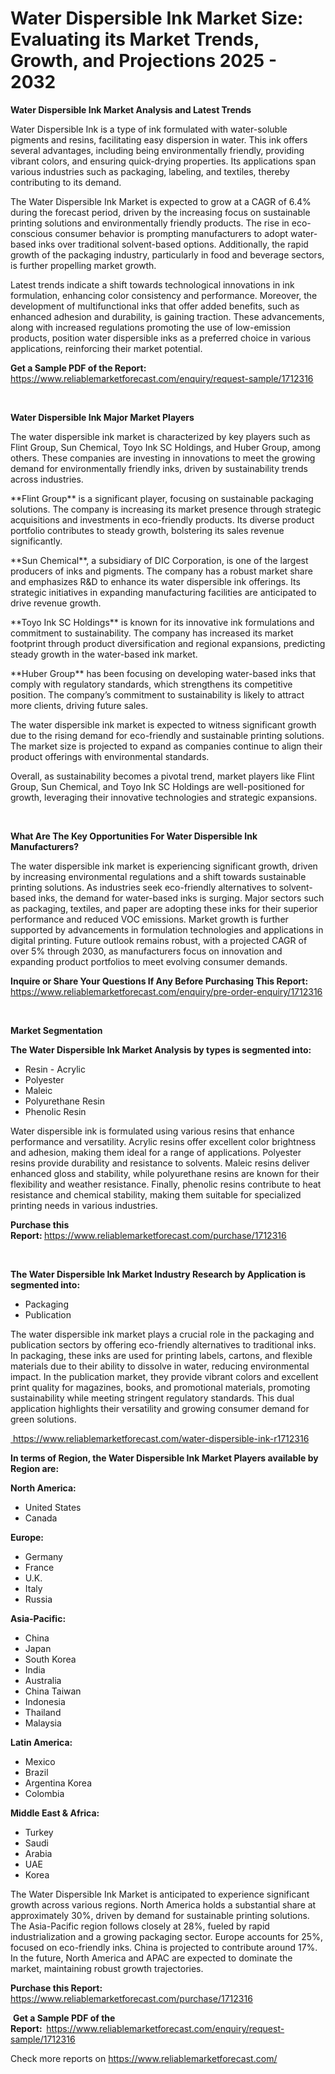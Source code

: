 <p><h1>Water Dispersible Ink Market Size: Evaluating its Market Trends, Growth, and Projections 2025 - 2032</h1></p><p><strong>Water Dispersible Ink Market Analysis and Latest Trends</strong></p>
<p><p>Water Dispersible Ink is a type of ink formulated with water-soluble pigments and resins, facilitating easy dispersion in water. This ink offers several advantages, including being environmentally friendly, providing vibrant colors, and ensuring quick-drying properties. Its applications span various industries such as packaging, labeling, and textiles, thereby contributing to its demand.</p><p>The Water Dispersible Ink Market is expected to grow at a CAGR of 6.4% during the forecast period, driven by the increasing focus on sustainable printing solutions and environmentally friendly products. The rise in eco-conscious consumer behavior is prompting manufacturers to adopt water-based inks over traditional solvent-based options. Additionally, the rapid growth of the packaging industry, particularly in food and beverage sectors, is further propelling market growth.</p><p>Latest trends indicate a shift towards technological innovations in ink formulation, enhancing color consistency and performance. Moreover, the development of multifunctional inks that offer added benefits, such as enhanced adhesion and durability, is gaining traction. These advancements, along with increased regulations promoting the use of low-emission products, position water dispersible inks as a preferred choice in various applications, reinforcing their market potential.</p></p>
<p><strong>Get a Sample PDF of the Report:&nbsp;</strong> <a href="https://www.reliablemarketforecast.com/enquiry/request-sample/1712316?utm_campaign=1890&utm_medium=2&utm_source=Github&utm_content=ia&utm_term=11012025&utm_id=water-dispersible-ink">https://www.reliablemarketforecast.com/enquiry/request-sample/1712316</a></p>
<p>&nbsp;</p>
<p><strong>Water Dispersible Ink Major Market Players</strong></p>
<p><p>The water dispersible ink market is characterized by key players such as Flint Group, Sun Chemical, Toyo Ink SC Holdings, and Huber Group, among others. These companies are investing in innovations to meet the growing demand for environmentally friendly inks, driven by sustainability trends across industries.</p><p>**Flint Group** is a significant player, focusing on sustainable packaging solutions. The company is increasing its market presence through strategic acquisitions and investments in eco-friendly products. Its diverse product portfolio contributes to steady growth, bolstering its sales revenue significantly.</p><p>**Sun Chemical**, a subsidiary of DIC Corporation, is one of the largest producers of inks and pigments. The company has a robust market share and emphasizes R&D to enhance its water dispersible ink offerings. Its strategic initiatives in expanding manufacturing facilities are anticipated to drive revenue growth.</p><p>**Toyo Ink SC Holdings** is known for its innovative ink formulations and commitment to sustainability. The company has increased its market footprint through product diversification and regional expansions, predicting steady growth in the water-based ink market.</p><p>**Huber Group** has been focusing on developing water-based inks that comply with regulatory standards, which strengthens its competitive position. The company’s commitment to sustainability is likely to attract more clients, driving future sales.</p><p>The water dispersible ink market is expected to witness significant growth due to the rising demand for eco-friendly and sustainable printing solutions. The market size is projected to expand as companies continue to align their product offerings with environmental standards. </p><p>Overall, as sustainability becomes a pivotal trend, market players like Flint Group, Sun Chemical, and Toyo Ink SC Holdings are well-positioned for growth, leveraging their innovative technologies and strategic expansions.</p></p>
<p>&nbsp;</p>
<p><strong>What Are The Key Opportunities For Water Dispersible Ink Manufacturers?</strong></p>
<p><p>The water dispersible ink market is experiencing significant growth, driven by increasing environmental regulations and a shift towards sustainable printing solutions. As industries seek eco-friendly alternatives to solvent-based inks, the demand for water-based inks is surging. Major sectors such as packaging, textiles, and paper are adopting these inks for their superior performance and reduced VOC emissions. Market growth is further supported by advancements in formulation technologies and applications in digital printing. Future outlook remains robust, with a projected CAGR of over 5% through 2030, as manufacturers focus on innovation and expanding product portfolios to meet evolving consumer demands.</p></p>
<p><strong>Inquire or Share Your Questions If Any Before Purchasing This Report:</strong> <a href="https://www.reliablemarketforecast.com/enquiry/pre-order-enquiry/1712316?utm_campaign=1890&utm_medium=2&utm_source=Github&utm_content=ia&utm_term=11012025&utm_id=water-dispersible-ink">https://www.reliablemarketforecast.com/enquiry/pre-order-enquiry/1712316</a></p>
<p>&nbsp;</p>
<p><strong>Market Segmentation</strong></p>
<p><strong>The Water Dispersible Ink Market Analysis by types is segmented into:</strong></p>
<p><ul><li>Resin - Acrylic</li><li>Polyester</li><li>Maleic</li><li>Polyurethane Resin</li><li>Phenolic Resin</li></ul></p>
<p><p>Water dispersible ink is formulated using various resins that enhance performance and versatility. Acrylic resins offer excellent color brightness and adhesion, making them ideal for a range of applications. Polyester resins provide durability and resistance to solvents. Maleic resins deliver enhanced gloss and stability, while polyurethane resins are known for their flexibility and weather resistance. Finally, phenolic resins contribute to heat resistance and chemical stability, making them suitable for specialized printing needs in various industries.</p></p>
<p><strong>Purchase this Report:&nbsp;</strong><a href="https://www.reliablemarketforecast.com/purchase/1712316?utm_campaign=1890&utm_medium=2&utm_source=Github&utm_content=ia&utm_term=11012025&utm_id=water-dispersible-ink">https://www.reliablemarketforecast.com/purchase/1712316</a></p>
<p>&nbsp;</p>
<p><strong>The Water Dispersible Ink Market Industry Research by Application is segmented into:</strong></p>
<p><ul><li>Packaging</li><li>Publication</li></ul></p>
<p><p>The water dispersible ink market plays a crucial role in the packaging and publication sectors by offering eco-friendly alternatives to traditional inks. In packaging, these inks are used for printing labels, cartons, and flexible materials due to their ability to dissolve in water, reducing environmental impact. In the publication market, they provide vibrant colors and excellent print quality for magazines, books, and promotional materials, promoting sustainability while meeting stringent regulatory standards. This dual application highlights their versatility and growing consumer demand for green solutions.</p></p>
<p><a href="https://www.reliablemarketforecast.com/water-dispersible-ink-r1712316?utm_campaign=1890&utm_medium=2&utm_source=Github&utm_content=ia&utm_term=11012025&utm_id=water-dispersible-ink">&nbsp;https://www.reliablemarketforecast.com/water-dispersible-ink-r1712316</a></p>
<p><strong>In terms of Region, the Water Dispersible Ink Market Players available by Region are:</strong></p>
<p>
    <p> <strong> North America: </strong>
        <ul>
            <li>United States</li>
            <li>Canada</li>
        </ul>
        </p> 
    <p> <strong> Europe: </strong>
        <ul>
            <li>Germany</li>
            <li>France</li>
            <li>U.K.</li>
            <li>Italy</li>
            <li>Russia</li>
        </ul>
        </p> 
    <p> <strong> Asia-Pacific: </strong>
        <ul>
            <li>China</li>
            <li>Japan</li>
            <li>South Korea</li>
            <li>India</li>
            <li>Australia</li>
            <li>China Taiwan</li>
            <li>Indonesia</li>
            <li>Thailand</li>
            <li>Malaysia</li>
        </ul>
        </p> 
    <p> <strong> Latin America: </strong>
        <ul>
            <li>Mexico</li>
            <li>Brazil</li>
            <li>Argentina Korea</li>
            <li>Colombia</li>
        </ul>
        </p> 
    <p> <strong> Middle East & Africa: </strong>
        <ul>
            <li>Turkey</li>
            <li>Saudi</li>
            <li>Arabia</li>
            <li>UAE</li>
            <li>Korea</li>
        </ul>
    </p>
    </p>
<p><p>The Water Dispersible Ink Market is anticipated to experience significant growth across various regions. North America holds a substantial share at approximately 30%, driven by demand for sustainable printing solutions. The Asia-Pacific region follows closely at 28%, fueled by rapid industrialization and a growing packaging sector. Europe accounts for 25%, focused on eco-friendly inks. China is projected to contribute around 17%. In the future, North America and APAC are expected to dominate the market, maintaining robust growth trajectories.</p></p>
<p><strong>Purchase this Report: </strong><a href="https://www.reliablemarketforecast.com/purchase/1712316?utm_campaign=1890&utm_medium=2&utm_source=Github&utm_content=ia&utm_term=11012025&utm_id=water-dispersible-ink">https://www.reliablemarketforecast.com/purchase/1712316</a></p>
<p>&nbsp;<strong>Get a Sample PDF of the Report:&nbsp;&nbsp;</strong><a href="https://www.reliablemarketforecast.com/enquiry/request-sample/1712316?utm_campaign=1890&utm_medium=2&utm_source=Github&utm_content=ia&utm_term=11012025&utm_id=water-dispersible-ink">https://www.reliablemarketforecast.com/enquiry/request-sample/1712316</a></p>
<p><strong></strong></p>
<p>Check more reports on <a href="https://www.reliablemarketforecast.com/?utm_campaign=1890&utm_medium=2&utm_source=Github&utm_content=ia&utm_term=11012025&utm_id=water-dispersible-ink">https://www.reliablemarketforecast.com/</a></p>
